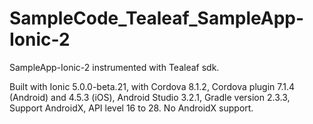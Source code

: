 # SampleCode_Tealeaf_SampleApp-Ionic-2
SampleApp-Ionic-2 instrumented with Tealeaf sdk.

Built with Ionic 5.0.0-beta.21, with Cordova 8.1.2, Cordova plugin 7.1.4 (Android) and 4.5.3 (iOS), Android Studio 3.2.1, Gradle version 2.3.3, 
Support AndroidX, API level 16 to 28.
No AndroidX support.

